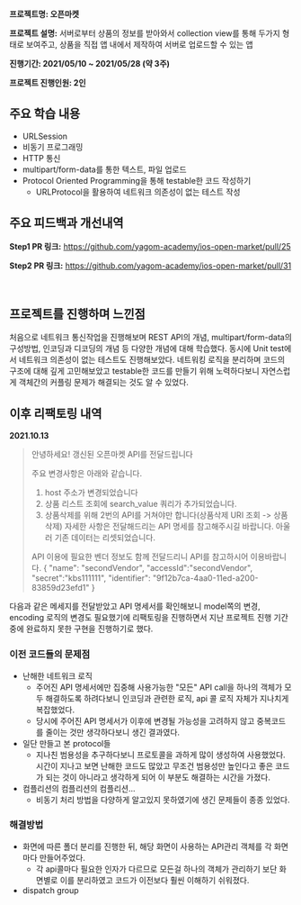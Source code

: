 **프로젝트명: 오픈마켓**

**프로젝트 설명:** 서버로부터 상품의 정보를 받아와서 collection view를 통해 두가지 형태로 보여주고, 상품을 직접 앱 내에서 제작하여 서버로 업로드할 수 있는 앱

**진행기간: 2021/05/10 ~ 2021/05/28 (약 3주)**

**프로젝트 진행인원: 2인**

## 주요 학습 내용

- URLSession
- 비동기 프로그래밍
- HTTP 통신
- multipart/form-data를 통한 텍스트, 파일 업로드
- Protocol Oriented Programming을 통해 testable한 코드 작성하기
  - URLProtocol을 활용하여 네트워크 의존성이 없는 테스트 작성




## 주요 피드백과 개선내역

**Step1 PR 링크:** https://github.com/yagom-academy/ios-open-market/pull/25

**Step2 PR 링크:** https://github.com/yagom-academy/ios-open-market/pull/31

<br/>



## 프로젝트를 진행하며 느낀점

처음으로 네트워크 통신작업을 진행해보며 REST API의 개념, multipart/form-data의 구성방법, 인코딩과 디코딩의 개념 등 다양한 개념에 대해 학습했다. 동시에 Unit test에서 네트워크 의존성이 없는 테스트도 진행해보았다. 네트워킹 로직을 분리하며 코드의 구조에 대해 깊게 고민해보았고 testable한 코드를 만들기 위해 노력하다보니 자연스럽게 객체간의 커플링 문제가 해결되는 것도 알 수 있었다. 



## 이후 리팩토링 내역

**2021.10.13**

> 안녕하세요! 갱신된 오픈마켓 API를 전달드립니다 
>
> 주요 변경사항은 아래와 같습니다. 
>
> 1. host 주소가 변경되었습니다 
> 2. 상품 리스트 조회에 search_value 쿼리가 추가되었습니다. 
> 3. 상품삭제를 위해 2번의 API를 거쳐야만 합니다(상품삭제 URI 조회 -> 상품삭제) 자세한 사항은 전달해드리는 API 명세를 참고해주시길 바랍니다. 아울러 기존 데이터는 리셋되었습니다. 
>
> API 이용에 필요한 벤더 정보도 함께 전달드리니 API를 참고하시어 이용바랍니다. {    "name": "secondVendor",    "accessId":"secondVendor",    "secret":"kbs111111",    "identifier": "9f12b7ca-4aa0-11ed-a200-83859d23efd1" }

다음과 같은 메세지를 전달받았고 API 명세서를 확인해보니 model쪽의 변경, encoding 로직의 변경도 필요했기에 리팩토링을 진행하면서 지난 프로젝트 진행 기간중에 완료하지 못한 구현을 진행하기로 했다.



### 이전 코드들의 문제점

- 난해한 네트워크 로직
  - 주어진 API 명세서에만 집중해 사용가능한 "모든" API call을 하나의 객체가 모두 해결하도록 하려다보니 인코딩과 관련한 로직, api 콜 로직 자체가 지나치게 복잡했었다.
  - 당시에 주어진 API 명세서가 이후에 변경될 가능성을 고려하지 않고 중복코드를 줄이는 것만 생각하다보니 생긴 결과였다.
- 일단 만들고 본 protocol들
  - 지나친 범용성을 추구하다보니 프로토콜을 과하게 많이 생성하여 사용했었다. 시간이 지나고 보면 난해한 코드도 많았고 무조건 범용성만 높인다고 좋은 코드가 되는 것이 아니라고 생각하게 되어 이 부분도 해결하는 시간을 가졌다.
- 컴플리션의 컴플리션의 컴플리션...
  - 비동기 처리 방법을 다양하게 알고있지 못하였기에 생긴 문제들이 종종 있었다.



### 해결방법

- 화면에 따른 폴더 분리를 진행한 뒤, 해당 화면이 사용하는 API관리 객체를 각 화면마다 만들어주었다.
  - 각 api콜마다 필요한 인자가 다르므로 모든걸 하나의 객체가 관리하기 보단 화면별로 이를 분리하였고 코드가 이전보다 훨씬 이해하기 쉬워졌다.
- dispatch group